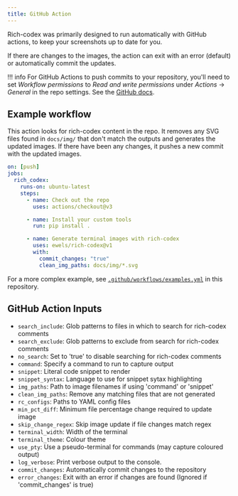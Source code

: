 ```yaml
---
title: GitHub Action
---
```


Rich-codex was primarily designed to run automatically with GitHub actions, to keep your screenshots up to date for you.

If there are changes to the images, the action can exit with an error (default) or automatically commit the updates.

<!-- prettier-ignore-start -->
!!! info
    For GitHub Actions to push commits to your repository, you'll need to set _Workflow permissions_ to _Read and write permissions_ under _Actions_ -> _General_ in the repo settings. See the [GitHub docs](https://docs.github.com/en/repositories/managing-your-repositorys-settings-and-features/enabling-features-for-your-repository/managing-github-actions-settings-for-a-repository#configuring-the-default-github_token-permissions).
<!-- prettier-ignore-end -->

## Example workflow

This action looks for rich-codex content in the repo. It removes any SVG files found in `docs/img/` that don't match the outputs and generates the updated images. If there have been any changes, it pushes a new commit with the updated images.

```yaml
on: [push]
jobs:
  rich_codex:
    runs-on: ubuntu-latest
    steps:
      - name: Check out the repo
        uses: actions/checkout@v3

      - name: Install your custom tools
        run: pip install .

      - name: Generate terminal images with rich-codex
        uses: ewels/rich-codex@v1
        with:
          commit_changes: "true"
          clean_img_paths: docs/img/*.svg
```

For a more complex example, see [`.github/workflows/examples.yml`](https://github.com/ewels/rich-codex/blob/main/.github/workflows/examples.yml) in this repository.

## GitHub Action Inputs

- `search_include`: Glob patterns to files in which to search for rich-codex comments
- `search_exclude`: Glob patterns to exclude from search for rich-codex comments
- `no_search`: Set to 'true' to disable searching for rich-codex comments
- `command`: Specify a command to run to capture output
- `snippet`: Literal code snippet to render
- `snippet_syntax`: Language to use for snippet sytax highlighting
- `img_paths`: Path to image filenames if using 'command' or 'snippet'
- `clean_img_paths`: Remove any matching files that are not generated
- `rc_configs`: Paths to YAML config files
- `min_pct_diff`: Minimum file percentage change required to update image
- `skip_change_regex`: Skip image update if file changes match regex
- `terminal_width`: Width of the terminal
- `terminal_theme`: Colour theme
- `use_pty`: Use a pseudo-terminal for commands (may capture coloured output)
- `log_verbose`: Print verbose output to the console.
- `commit_changes`: Automatically commit changes to the repository
- `error_changes`: Exit with an error if changes are found (Ignored if 'commit_changes' is true)
